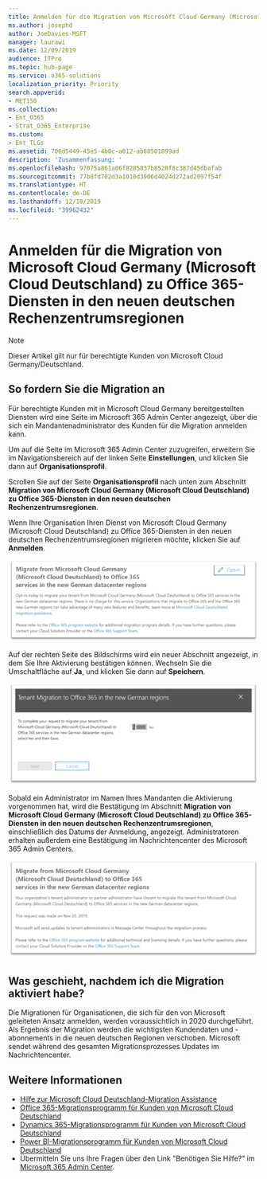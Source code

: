 ```yaml
---
title: Anmelden für die Migration von Microsoft Cloud Germany (Microsoft Cloud Deutschland) zu Office 365-Diensten in den neuen deutschen Rechenzentrumsregionen
ms.author: josephd
author: JoeDavies-MSFT
manager: laurawi
ms.date: 12/09/2019
audience: ITPro
ms.topic: hub-page
ms.service: o365-solutions
localization_priority: Priority
search.appverid:
- MET150
ms.collection:
- Ent_O365
- Strat_O365_Enterprise
ms.custom:
- Ent_TLGs
ms.assetid: 706d5449-45e5-4b0c-a012-ab60501899ad
description: 'Zusammenfassung: '
ms.openlocfilehash: 97075a861a86f8285837b8528f8c387d45dbafab
ms.sourcegitcommit: 77b8fd702d3a1010d3906d4024d272ad2097f54f
ms.translationtype: HT
ms.contentlocale: de-DE
ms.lasthandoff: 12/10/2019
ms.locfileid: "39962432"
---
```

# <a name="how-to-opt-in-for-migration-from-microsoft-cloud-germany-microsoft-cloud-deutschland-to-office-365-services-in-the-new-german-datacenter-regions"></a>Anmelden für die Migration von Microsoft Cloud Germany (Microsoft Cloud Deutschland) zu Office 365-Diensten in den neuen deutschen Rechenzentrumsregionen

>[!Note]
>Dieser Artikel gilt nur für berechtigte Kunden von Microsoft Cloud Germany/Deutschland.
>

## <a name="how-to-request-migration"></a>So fordern Sie die Migration an

Für berechtigte Kunden mit in Microsoft Cloud Germany bereitgestellten Diensten wird eine Seite im Microsoft 365 Admin Center angezeigt, über die sich ein Mandantenadministrator des Kunden für die Migration anmelden kann.

Um auf die Seite im Microsoft 365 Admin Center zuzugreifen, erweitern Sie im Navigationsbereich auf der linken Seite **Einstellungen**, und klicken Sie dann auf **Organisationsprofil**.

Scrollen Sie auf der Seite **Organisationsprofil** nach unten zum Abschnitt **Migration von Microsoft Cloud Germany (Microsoft Cloud Deutschland) zu Office 365-Diensten in den neuen deutschen Rechenzentrumsregionen**.

Wenn Ihre Organisation Ihren Dienst von Microsoft Cloud Germany (Microsoft Cloud Deutschland) zu Office 365-Diensten in den neuen deutschen Rechenzentrumsregionen migrieren möchte, klicken Sie auf **Anmelden**.
 
![Anmeldungseinführung](./media/ms-cloud-germany-migration-opt-in/tenant-migration.png)

Auf der rechten Seite des Bildschirms wird ein neuer Abschnitt angezeigt, in dem Sie Ihre Aktivierung bestätigen können. Wechseln Sie die Umschaltfläche auf **Ja**, und klicken Sie dann auf **Speichern**.
 
![Anmeldungsannahme](./media/ms-cloud-germany-migration-opt-in/tenant-migration-new-regions.png)

Sobald ein Administrator im Namen Ihres Mandanten die Aktivierung vorgenommen hat, wird die Bestätigung im Abschnitt **Migration von Microsoft Cloud Germany (Microsoft Cloud Deutschland) zu Office 365-Diensten in den neuen deutschen Rechenzentrumsregionen**, einschließlich des Datums der Anmeldung, angezeigt. Administratoren erhalten außerdem eine Bestätigung im Nachrichtencenter des Microsoft 365 Admin Centers. 
 
![Anmeldungsbestätigung](./media/ms-cloud-germany-migration-opt-in/tenant-migration2.png)

## <a name="what-happens-after-opting-in-for-migration"></a>Was geschieht, nachdem ich die Migration aktiviert habe?

Die Migrationen für Organisationen, die sich für den von Microsoft geleiteten Ansatz anmelden, werden voraussichtlich in 2020 durchgeführt.  Als Ergebnis der Migration werden die wichtigsten Kundendaten und -abonnements in die neuen deutschen Regionen verschoben.  Microsoft sendet während des gesamten Migrationsprozesses Updates im Nachrichtencenter.

## <a name="more-information"></a>Weitere Informationen

- [Hilfe zur Microsoft Cloud Deutschland-Migration Assistance](https://aka.ms/germanymigrateassist)
- [Office 365-Migrationsprogramm für Kunden von Microsoft Cloud Deutschland](https://aka.ms/office365germanymove)
- [Dynamics 365-Migrationsprogramm für Kunden von Microsoft Cloud Deutschland](https://aka.ms/d365ceoptin)
- [Power BI-Migrationsprogramm für Kunden von Microsoft Cloud Deutschland](https://aka.ms/pbioptin)
- Übermitteln Sie uns Ihre Fragen über den Link "Benötigen Sie Hilfe?" im [Microsoft 365 Admin Center](https://portal.office.de/).
